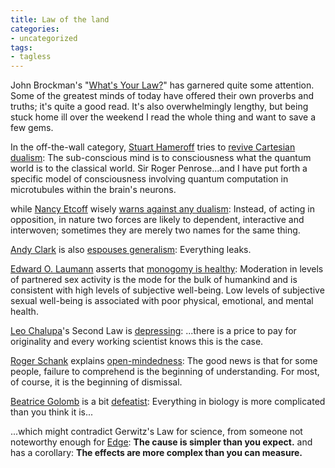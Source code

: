 ```yaml
---
title: Law of the land
categories:
- uncategorized
tags:
- tagless
---
```


John Brockman's "[What's
Your Law?][1]" has garnered quite some attention.  Some of the greatest minds of today have offered their own proverbs and truths; it's quite a good read.  It's also overwhelmingly lengthy, but being stuck home ill over the weekend I read the whole thing and want to save a few gems.

   [1]: http://www.edge.org/q2004/q04_print.html

In the off-the-wall category, [Stuart Hameroff][2] tries to [revive Cartesian
dualism][3]:
	The sub-conscious mind is to consciousness what the quantum world is to the classical world.
 Sir Roger Penrose...and I have put forth a specific model of consciousness involving quantum computation in microtubules within the brain's neurons.

   [2]: http://www.consciousness.arizona.edu/hameroff/
   [3]: http://www.edge.org/q2004/page2.html#hameroff

while [Nancy Etcoff][4] wisely [warns
against any dualism][5]:
	Instead, of acting in opposition, in nature two forces are likely to dependent, interactive and interwoven; sometimes they are merely two names for the same thing.

   [4]: http://www.amazon.com/exec/obidos/ASIN/0385479425/phobia-20
   [5]: http://www.edge.org/q2004/page4.html#etcoff

[Andy Clark][6] is also [espouses
generalism][7]:
	Everything leaks.

   [6]: http://www.psych.indiana.edu/people/homepages/clark.html
   [7]: http://www.edge.org/q2004/page6.html#clark

[Edward O. Laumann][8] asserts that [monogomy is
healthy][9]:
	Moderation in levels of partnered sex activity is the mode for the bulk of humankind and is consistent with high levels of subjective well-being.  Low levels of subjective sexual well-being is associated with poor physical, emotional, and mental health.

   [8]: http://sociology.uchicago.edu/faculty/laumann/
   [9]: http://www.edge.org/q2004/page4.html#laumann

[Leo Chalupa][10]'s Second Law is [depressing][11]:
	...there is a price to pay for originality and every working scientist knows this is the case.

   [10]: http://www.npb.ucdavis.edu/npbdirectory/chalupa.html
   [11]: http://www.edge.org/q2004/page2.html#chalupa

[Roger Schank][12] explains [open-mindedness][13]:
	The good news is that for some people, failure to comprehend is the beginning of understanding. For most, of course, it is the beginning of dismissal.

   [12]: http://www.socraticarts.com/educational%20outrage/edoutrage.html
   [13]: http://www.edge.org/q2004/page7.html#schank

[Beatrice
Golomb][14] is a bit [defeatist][15]:
	Everything in biology is more complicated than you think it is...

   [14]: http://medicine.ucsd.edu/faculty/golomb/
   [15]: http://www.edge.org/q2004/page2.html#golomb

...which might contradict Gerwitz's Law for science, from someone not noteworthy enough for [Edge][16]:
	**The cause is simpler than you expect.**
and has a corollary:
	**The effects are more complex than you can measure.**

   [16]: http://www.edge.org/


